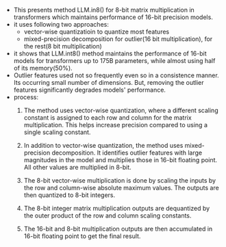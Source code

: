 - This presents method LLM.in8() for 8-bit matrix multiplication in transformers which maintains performance of 16-bit precision models.
- it uses following two approaches:
	- vector-wise quantizatioin to quantize most features
	- mixed-precision decomposition for outlier(16 bit multiplication), for the rest(8 bit multiplication)
- it shows that LLM.int8() method maintains the performance of 16-bit models for transformers up to 175B parameters, while almost using half of its memory(50%).
- Outlier features used not so frequently even so in a consistence manner. Its occurring small number of dimensions. But, removing the outlier features significantly degrades models' performance.
- process: 
	1. The method uses vector-wise quantization, where a different scaling constant is assigned to each row and column for the matrix multiplication. This helps increase precision compared to using a single scaling constant.
    
	2. In addition to vector-wise quantization, the method uses mixed-precision decomposition. It identifies outlier features with large magnitudes in the model and multiplies those in 16-bit floating point. All other values are multiplied in 8-bit.
    
	3. The 8-bit vector-wise multiplication is done by scaling the inputs by the row and column-wise absolute maximum values. The outputs are then quantized to 8-bit integers.
    
	4. The 8-bit integer matrix multiplication outputs are dequantized by the outer product of the row and column scaling constants.
    
	5. The 16-bit and 8-bit multiplication outputs are then accumulated in 16-bit floating point to get the final result.